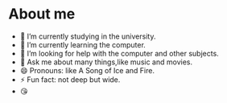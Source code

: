 # About me
- 🔭 I’m currently studying in the university.
- 🌱 I’m currently learning the computer.
- 🤔 I’m looking for help with the computer and other subjects.
- 💬 Ask me about many things,like music and movies.
- 😄 Pronouns: like A Song of Ice and Fire.
- ⚡ Fun fact: not deep but wide.
- :kissing_heart:

